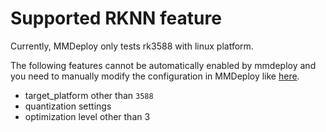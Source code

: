# Supported RKNN feature

Currently, MMDeploy only tests rk3588 with linux platform.

The following features cannot be automatically enabled by mmdeploy and you need to manually modify the configuration in MMDeploy like [here](https://github.com/open-mmlab/mmdeploy/blob/master/configs/_base_/backends/rknn.py).

- target_platform other than `3588`
- quantization settings
- optimization level other than 3
